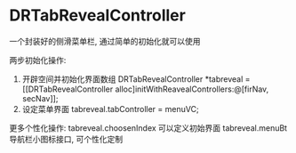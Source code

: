 # DRTabRevealController
一个封装好的侧滑菜单栏, 通过简单的初始化就可以使用

两步初始化操作:
1. 开辟空间并初始化界面数组
  DRTabRevealController *tabreveal = [[DRTabRevealController alloc]initWithReavealControllers:@[firNav, secNav]];
2. 设定菜单界面
  tabreveal.tabController = menuVC;
  
更多个性化操作:
 tabreveal.choosenIndex 可以定义初始界面
 tabreveal.menuBt 导航栏小图标接口, 可个性化定制
